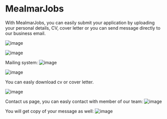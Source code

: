 # MealmarJobs

With MealmarJobs, you can easily submit your application by uploading your personal details, CV, cover letter or you can send message directly to our business email. 

![image](https://user-images.githubusercontent.com/110817419/230411885-1f61be38-41c5-435b-bd16-10a7f78c5953.png)



![image](https://user-images.githubusercontent.com/110817419/230412416-643bb251-e911-47ee-bf0a-807ea53138c4.png)

Mailing system:
![image](https://user-images.githubusercontent.com/110817419/230413618-ac392170-3da3-45d0-8848-dba6f5237fcd.png)


![image](https://user-images.githubusercontent.com/110817419/230412742-45611b77-b799-40cb-83dd-305b8aab4dc0.png)

You can easly download cv or cover letter.

![image](https://user-images.githubusercontent.com/110817419/230412971-8a92e95d-e1b8-4a53-b7e2-cebc2096729b.png)

Contact us page, you can easly contact with member of our team:
![image](https://user-images.githubusercontent.com/110817419/230414415-fb3446ae-190a-4671-9fab-cc0c83c72bdf.png)

You will get copy of your message as well:
![image](https://user-images.githubusercontent.com/110817419/230414665-3f602a3f-ee7c-4541-a3d3-80f320a8376a.png)


